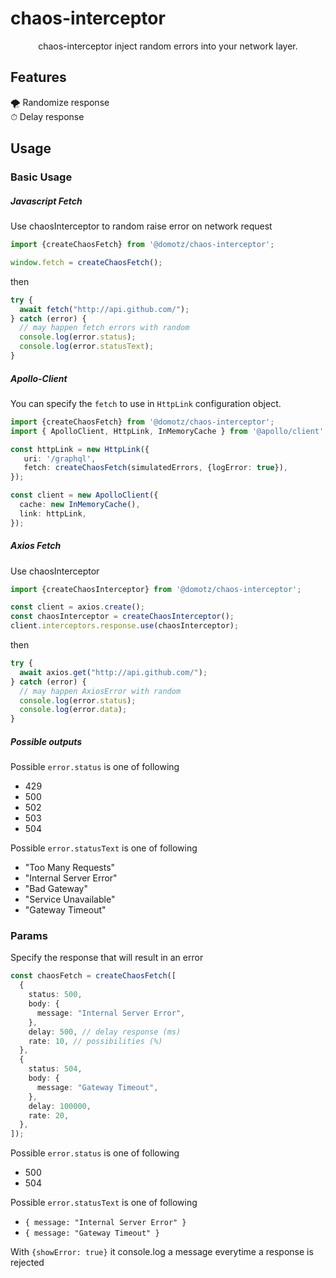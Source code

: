 # chaos-interceptor

<p align="center">chaos-interceptor inject random errors into your network layer.</p>

## Features

🌪 Randomize response <br>
⏱ Delay response

## Usage

### Basic Usage

##### Javascript Fetch 
Use chaosInterceptor to random raise error on network request

```ts
import {createChaosFetch} from '@domotz/chaos-interceptor';

window.fetch = createChaosFetch();
```

then

```ts
try {
  await fetch("http://api.github.com/");
} catch (error) {
  // may happen fetch errors with random
  console.log(error.status);
  console.log(error.statusText);
}
```

##### Apollo-Client 
You can specify the `fetch` to use in `HttpLink` configuration object. 

```ts
import {createChaosFetch} from '@domotz/chaos-interceptor';
import { ApolloClient, HttpLink, InMemoryCache } from '@apollo/client';

const httpLink = new HttpLink({
   uri: '/graphql',
   fetch: createChaosFetch(simulatedErrors, {logError: true}),
});

const client = new ApolloClient({
  cache: new InMemoryCache(),
  link: httpLink,
});
```

##### Axios Fetch 
Use chaosInterceptor

```ts
import {createChaosInterceptor} from '@domotz/chaos-interceptor';

const client = axios.create();
const chaosInterceptor = createChaosInterceptor();
client.interceptors.response.use(chaosInterceptor);
```

then

```ts
try {
  await axios.get("http://api.github.com/");
} catch (error) {
  // may happen AxiosError with random
  console.log(error.status);
  console.log(error.data);
}
```

##### Possible outputs

Possible `error.status` is one of following

- 429
- 500
- 502
- 503
- 504

Possible `error.statusText` is one of following

- "Too Many Requests"
- "Internal Server Error"
- "Bad Gateway"
- "Service Unavailable"
- "Gateway Timeout"

### Params

Specify the response that will result in an error

```ts
const chaosFetch = createChaosFetch([
  {
    status: 500,
    body: {
      message: "Internal Server Error",
    },
    delay: 500, // delay response (ms)
    rate: 10, // possibilities (%)
  },
  {
    status: 504,
    body: {
      message: "Gateway Timeout",
    },
    delay: 100000,
    rate: 20,
  },
]);
```

Possible `error.status` is one of following

- 500
- 504

Possible `error.statusText` is one of following

- `{ message: "Internal Server Error" }`
- `{ message: "Gateway Timeout" }`


With `{showError: true}` it console.log a message everytime a response is rejected
